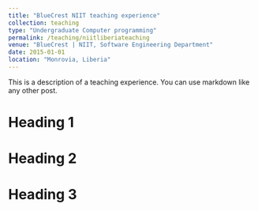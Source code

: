 ```yaml
---
title: "BlueCrest NIIT teaching experience"
collection: teaching
type: "Undergraduate Computer programming"
permalink: /teaching/niitliberiateaching
venue: "BlueCrest | NIIT, Software Engineering Department"
date: 2015-01-01
location: "Monrovia, Liberia"
---
```


This is a description of a teaching experience. You can use markdown like any other post.

# Heading 1

# Heading 2

# Heading 3
